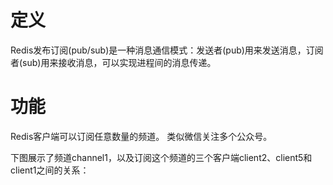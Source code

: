 # 定义

Redis发布订阅(pub/sub)是一种消息通信模式：发送者(pub)用来发送消息，订阅者(sub)用来接收消息，可以实现进程间的消息传递。

# 功能

Redis客户端可以订阅任意数量的频道。 类似微信关注多个公众号。

下图展示了频道channel1，以及订阅这个频道的三个客户端client2、client5和client1之间的关系：